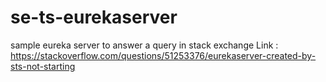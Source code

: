 # se-ts-eurekaserver
sample eureka server to answer a query in stack exchange
Link : https://stackoverflow.com/questions/51253376/eurekaserver-created-by-sts-not-starting 
